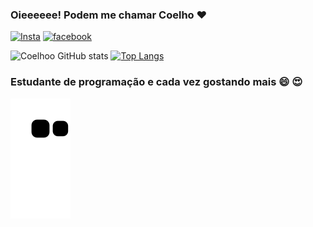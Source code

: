 
### Oieeeeee!  Podem me chamar Coelho ❤️

[![Insta](https://img.shields.io/badge/Instagram-E4405F?style=for-the-badge&logo=instagram&logoColor=white )](https://www.instagram.com/cecicoelho__)
[![facebook](https://img.shields.io/badge/Facebook-1877F2?style=for-the-badge&logo=facebook&logoColor=white)](https://www.facebook.com/cecilia.coelho.125)


![Coelhoo GitHub stats](https://github-readme-stats.vercel.app/api?username=Coelhoo&show_icons=true&theme=dark)
[![Top Langs](https://github-readme-stats.vercel.app/api/top-langs/?username=coelhooooo&layout=compact)](https://github.com/coelhooo/github-readme-stats)
<br>

### Estudante de programação e cada vez gostando mais   😄 😍

![snake.gif](https://github.com/coelhooooo/coelhooooo/blob/output/github-contribution-grid-snake.svg)
